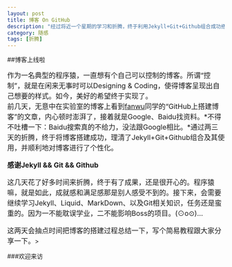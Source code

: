 ```yaml
---
layout: post
title: 博客 On GitHub
description: "经过将近一个星期的学习和折腾，终于利用Jekyll+Git+Github组合成功搭建了本博客，发篇博文纪念一下。勉励自己坚持写下去，积累以后就是收获!"
category: 随感
tags: [折腾]
---
```


##博客上线啦

<font family="仿宋" size="3">作为一名典型的程序猿，一直想有个自己可以控制的博客。所谓“控制”，就是在闲来无事时可以Designing & Coding，使得博客呈现出自己想要的样式。如今，美好的希望终于实现了。  
前几天，无意中在实验室的博客上看到[fanwu](http://www.sunfanwu.com/)同学的“GitHub上搭建博客”的文章，内心顿时澎湃了，接着就是Google、Baidu找资料。*不得不吐槽一下：Baidu搜索真的不给力，没法跟Google相比。*通过两三天的折腾，终于将博客搭建成功，理清了Jekyll+Git+Github组合及其使用，并顺利地对博客进行了个性化。

**感谢Jekyll && Git && Github**

这几天花了好多时间来折腾，终于有了成果，还是很开心的。程序猿嘛，就是如此，成就感和满足感那是别人感受不到的。接下来，会需要继续学习Jekyll、Liquid、MarkDown、以及Git相关知识，任务还是蛮重的。因为一不能耽误学业，二不能影响Boss的项目。(⊙o⊙)…

这两天会抽点时间把博客的搭建过程总结一下，写个简易教程跟大家分享一下。</font>>

###欢迎来访